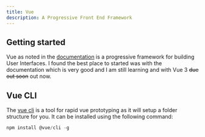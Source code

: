 ```yaml
---
title: Vue
description: A Progressive Front End Framework
---
```


## Getting started

Vue as noted in the [documentation](https://vuejs.org/v2/guide/) is a progressive framework for building User Interfaces. I found the best place to started was with the documentation which is very good and I am still learning and with Vue 3 ~~due out soon~~ out now.

## Vue CLI

The [vue cli](https://cli.vuejs.org/guide/) is a tool for rapid vue prototyping as it will setup a folder structure for you. It can be installed using the following command:

```javascript
npm install @vue/cli -g
```
